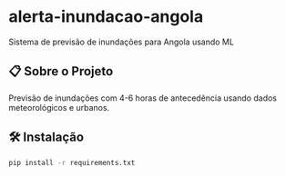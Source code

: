 # alerta-inundacao-angola
Sistema de previsão de inundações para Angola usando ML

## 📋 Sobre o Projeto
Previsão de inundações com 4-6 horas de antecedência usando dados meteorológicos e urbanos.

## 🛠️ Instalação
```bash
pip install -r requirements.txt
